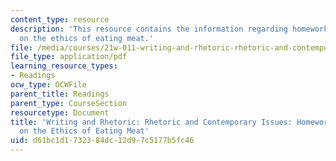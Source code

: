 ```yaml
---
content_type: resource
description: 'This resource contains the information regarding homework 10: questions
  on the ethics of eating meat.'
file: /media/courses/21w-011-writing-and-rhetoric-rhetoric-and-contemporary-issues-fall-2015/d61bc1d1732384dc12d97c5177b5fc46_MIT21W_011F15_HW10.pdf
file_type: application/pdf
learning_resource_types:
- Readings
ocw_type: OCWFile
parent_title: Readings
parent_type: CourseSection
resourcetype: Document
title: 'Writing and Rhetoric: Rhetoric and Contemporary Issues: Homework 10: Questions
  on the Ethics of Eating Meat'
uid: d61bc1d1-7323-84dc-12d9-7c5177b5fc46
---
```

